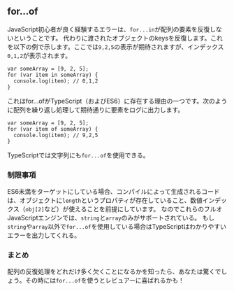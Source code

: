 ## for...of
JavaScript初心者が良く経験するエラーは、`for...in`が配列の要素を反復しないということです。
代わりに渡されたオブジェクトのkeysを反復します。これを以下の例で示します。ここでは`9,2,5`の表示が期待されますが、インデックス`0,1,2`が表示されます。
```
var someArray = [9, 2, 5];
for (var item in someArray) {
  console.log(item); // 0,1,2
}
```
これはfor...ofがTypeScript（およびES6）に存在する理由の一つです。次のように配列を繰り返し処理して期待通りに要素をログに出力します。
```
var someArray = [9, 2, 5];
for (var item of someArray) {
  console.log(item); // 9,2,5
}
```
TypeScriptでは文字列にも`for...of`を使用できる。

### 制限事項
ES6未満をターゲットにしている場合、コンパイルによって生成されるコードは、オブジェクトに`length`というプロパティが存在していること、数値インデックス（`obj[2]`など）が使えることを前提にしています。
なのでこれらのフルオJavaScriptエンジンでは、`string`と`array`のみがサポートされている。
もし`string`や`array`以外で`for...of`を使用している場合はTypeScriptはわかりやすいエラーを出力してくれる。

### まとめ
配列の反復処理をどれだけ多く欠くことになるかを知ったら、あなたは驚くでしょう。その時には`for...of`を使うとレビュアーに喜ばれるかも！
